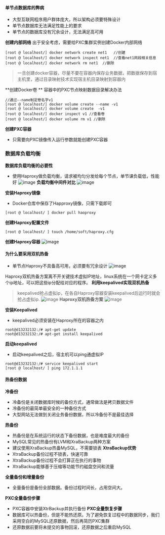 
#### 单节点数据库的弊病
- 大型互联网程序用户群体庞大，所以架构必须要特殊设计
- 单节点数据库无法满足性能上的要求
- 单节点的数据库没有冗余设计，无法满足高可用

**创建内部网络**
出于安全考虑，需要给PXC集群实例创建Docker内部网络
```
[root @ localhost/] docker network create net1   //创建
[root @ localhost/] docker network inspect net1  //查看net1网段相关信息
[root @ localhost/] docker network rm net1  //删除

```

> 一旦创建docker容器，尽量不要在容器内保存业务数据，把数据保存到宿主机里，通过目录映射技术实现宿主机目录映射到容器内

**创建Docker卷 **
容器中的PXC节点映射数据目录解决办法
```
//通过--name制定卷名字v1
[root @ localhost/] docker volume create --name -v1
[root @ localhost/] docker volume create  -v1
[root @ localhost/] docker inspect v1 //查看卷
[root @ localhost/] docker volume rm v1 //删除

```

**创建PXC容器**
- 只需要向PXC镜像传入运行参数就能创建PXC容器


### 数据库负载均衡

**数据库负载均衡的必要性**
- 使用Haproxy做负载均衡，请求被均匀分发给每个节点，单节课负载低，性能好 
![image](https://github.com/WangBeijing/webBlog/blob/master/images/20180817173522.png?raw=true)
**负载均衡中间件对比**
![image](https://github.com/WangBeijing/webBlog/blob/master/images/20180817173802.png?raw=true)

**安装Haproxy镜像**
- Docker仓库中保存了Happroxy镜像，只需下载即可
```
[root @ localhost/ ] docker pull haoproxy
```
**创建Haproxy配置文件**
```
[root @ localhost/ ] touch /home/soft/haproxy.cfg
```
**创建Haproxy容器**
![image](https://github.com/WangBeijing/webBlog/blob/master/images/20180817174642.png?raw=true)

#### 为什么要采用双机热备
- 单节点Haproxy不具备高可用，必须要有冗余设计
![image](https://github.com/WangBeijing/webBlog/blob/master/images/20180817175512.png?raw=true)

Haproxy双机热备方案离不开关键技术虚拟IP地址，linux系统在一个网卡定义多个ip地址，可以把这些ip分配给对应的程序。
**利用keepalived实现双机热备**
> keepalived抢占虚拟ip，在各自Haproxy容器安装keepalived后运行时就会抢占虚拟ip.
![image](https://github.com/WangBeijing/webBlog/blob/master/images/20180817180734.png?raw=true)
**Haproxy双机热备方案**
![image](https://github.com/WangBeijing/webBlog/blob/master/images/20180817180750.png?raw=true)

**安装Keepalived**
- keepalived必须安装在Haproxy所在的容器之内
```
root@d13232132:/# apt-get update
root@d13232132:/# apt-get install keepalived
```
**启动keepalived**
- 启动keepalived之后，宿主机可以ping通虚拟IP
```
root@d13232132:/# service keepalived start
[root @ localhost/ ] ping 172.1.1.1
```

#### 热备份数据

**冷备份**
- 冷备份是关闭数据库时候的备份方式，通常做法是拷贝数据文件
- 冷备份的最简单最安全的一种备份方式
- 大型网站无法做到关闭业务备份数据，所以冷备份不是最佳选择

**热备份**
- 热备份是在系统运行的状态下备份数据，也是难度最大的备份
- MySQL常见的热备份有LVM和XraBackup两种方案
- 建议使用XraBackup热备MySQL，不需要锁表
**XtraBackup优势**
- XtraBackup备份过程不锁表，快速可靠
- XtraBackup备份过程不会打算正在执行的事物
- XtraBackup能够基于压缩等功能节约磁盘空间和流量

**全量备份和增量备份**
- 全量备份是备份全部数据。备份过程时间长，占用空间大。

**PXC全量备份步骤**
- PXC容器中安装XtrBackup并执行备份
**PXC全量恢复步骤**
- 数据库可以热备份，但是不能热还原。为了避免恢复过程中的数据同步，我们采用空白的MySQL还原数据，然后再简历PXC集群
- 还原数据前要将未提交的事物回滚，还原数据之后重启MySQL
